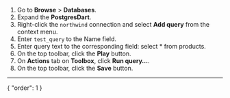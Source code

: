 1. Go to **Browse** > **Databases**.
2. Expand the **PostgresDart**.
3. Right-click the `northwind` connection and select **Add query** from the context menu.
4. Enter `test_query` to the Name field.
5. Enter query text to the corresponding field: select \* from products.
6. On the top toolbar, click the **Play** button.
7. On **Actions** tab on **Toolbox**, click **Run query…**.
8. On the top toolbar, click the **Save** button.
---
{
  "order": 1
}
